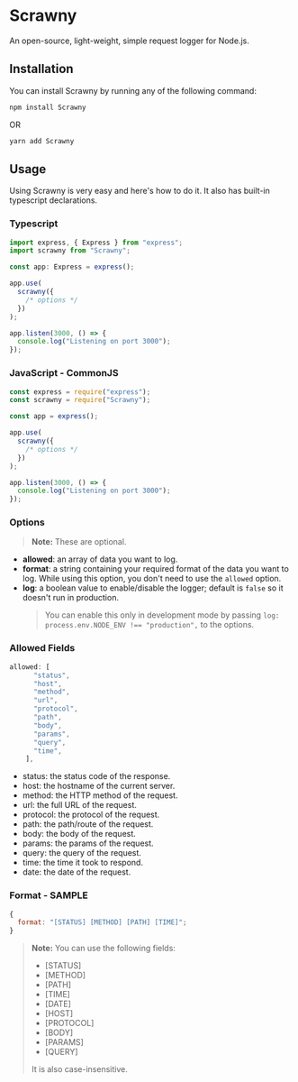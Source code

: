# Scrawny

An open-source, light-weight, simple request logger for Node.js.

## Installation

You can install Scrawny by running any of the following command:

```bash
npm install Scrawny
```

OR

```bash
yarn add Scrawny
```

## Usage

Using Scrawny is very easy and here's how to do it. It also has built-in typescript declarations.

### Typescript

```typescript
import express, { Express } from "express";
import scrawny from "Scrawny";

const app: Express = express();

app.use(
  scrawny({
    /* options */
  })
);

app.listen(3000, () => {
  console.log("Listening on port 3000");
});
```

### JavaScript - CommonJS

```js
const express = require("express");
const scrawny = require("Scrawny");

const app = express();

app.use(
  scrawny({
    /* options */
  })
);

app.listen(3000, () => {
  console.log("Listening on port 3000");
});
```

### Options

> **Note:** These are optional.

- **allowed**: an array of data you want to log.
- **format**: a string containing your required format of the data you want to log. While using this option, you don't need to use the `allowed` option.
- **log**: a boolean value to enable/disable the logger; default is `false` so it doesn't run in production.
  > You can enable this only in development mode by passing `log: process.env.NODE_ENV !== "production",` to the options.

### Allowed Fields

```js
allowed: [
      "status",
      "host",
      "method",
      "url",
      "protocol",
      "path",
      "body",
      "params",
      "query",
      "time",
    ],
```

- status: the status code of the response.
- host: the hostname of the current server.
- method: the HTTP method of the request.
- url: the full URL of the request.
- protocol: the protocol of the request.
- path: the path/route of the request.
- body: the body of the request.
- params: the params of the request.
- query: the query of the request.
- time: the time it took to respond.
- date: the date of the request.

### Format - SAMPLE

```js
{
  format: "[STATUS] [METHOD] [PATH] [TIME]";
}
```

> **Note:** You can use the following fields:
>
> - [STATUS]
> - [METHOD]
> - [PATH]
> - [TIME]
> - [DATE]
> - [HOST]
> - [PROTOCOL]
> - [BODY]
> - [PARAMS]
> - [QUERY]
>
> It is also case-insensitive.
